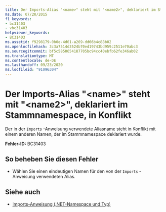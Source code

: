 ```yaml
---
title: Der Imports-Alias "<name>" steht mit "<name2>", deklariert im Stammnamespace, in Konflikt
ms.date: 07/20/2015
f1_keywords:
- bc31403
- vbc31403
helpviewer_keywords:
- BC31403
ms.assetid: f9298179-0b0e-4d01-a269-dd66b4c88b02
ms.openlocfilehash: 3c3a7514d3524b70ed19743bd959c2511e70abc3
ms.sourcegitcommit: bf5c5850654187705bc94cc40ebfb62fe346ab02
ms.translationtype: MT
ms.contentlocale: de-DE
ms.lasthandoff: 09/23/2020
ms.locfileid: "91096304"
---
```

# <a name="imports-alias-name-conflicts-with-name2-declared-in-the-root-namespace"></a>Der Imports-Alias "\<name>" steht mit "\<name2>", deklariert im Stammnamespace, in Konflikt

Der in der `Imports` -Anweisung verwendete Aliasname steht in Konflikt mit einem anderen Namen, der im Stammnamespace deklariert wurde.  
  
 **Fehler-ID:** BC31403  
  
## <a name="to-correct-this-error"></a>So beheben Sie diesen Fehler  
  
- Wählen Sie einen eindeutigen Namen für den von der `Imports` -Anweisung verwendeten Alias.  
  
## <a name="see-also"></a>Siehe auch

- [Imports-Anweisung (.NET-Namespace und Typ)](../language-reference/statements/imports-statement-net-namespace-and-type.md)
